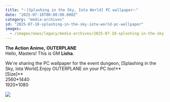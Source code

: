 ```yaml
---
title: "✨[Splashing in the Sky, Iota World] PC wallpaper✨"
date: "2025-07-18T00:00:00.000Z"
category: "media-archives"
id: "2025-07-18-splashing-in-the-sky-iota-world-pc-wallpaper"
images:
  - /images/news/legacy/media-archives/2025-07-18-splashing-in-the-sky-iota-world-pc-wallpaper/479dafbed6a84e98850004dad0a6b6ce_002.webp
---
```


**The Action Anime,** **OUTERPLANE**  
Hello, Masters! This is GM **Lisha**.  
  
We're sharing the PC wallpaper for the event dungeon, \[Splashing in the Sky, Iota World\].Enjoy OUTERPLANE on your PC too!**  
\[Size\]**  
2560\*1440  
1920\*1080

![](/images/news/legacy/media-archives/2025-07-18-splashing-in-the-sky-iota-world-pc-wallpaper/479dafbed6a84e98850004dad0a6b6ce_002.webp)
